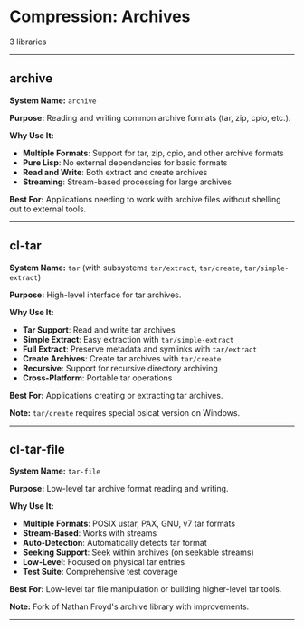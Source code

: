 # Compression: Archives

3 libraries

---

## archive

**System Name:** `archive`

**Purpose:** Reading and writing common archive formats (tar, zip, cpio, etc.).

**Why Use It:**
- **Multiple Formats**: Support for tar, zip, cpio, and other archive formats
- **Pure Lisp**: No external dependencies for basic formats
- **Read and Write**: Both extract and create archives
- **Streaming**: Stream-based processing for large archives

**Best For:** Applications needing to work with archive files without shelling out to external tools.

---


## cl-tar

**System Name:** `tar` (with subsystems `tar/extract`, `tar/create`, `tar/simple-extract`)

**Purpose:** High-level interface for tar archives.

**Why Use It:**
- **Tar Support**: Read and write tar archives
- **Simple Extract**: Easy extraction with `tar/simple-extract`
- **Full Extract**: Preserve metadata and symlinks with `tar/extract`
- **Create Archives**: Create tar archives with `tar/create`
- **Recursive**: Support for recursive directory archiving
- **Cross-Platform**: Portable tar operations

**Best For:** Applications creating or extracting tar archives.

**Note:** `tar/create` requires special osicat version on Windows.

---


## cl-tar-file

**System Name:** `tar-file`

**Purpose:** Low-level tar archive format reading and writing.

**Why Use It:**
- **Multiple Formats**: POSIX ustar, PAX, GNU, v7 tar formats
- **Stream-Based**: Works with streams
- **Auto-Detection**: Automatically detects tar format
- **Seeking Support**: Seek within archives (on seekable streams)
- **Low-Level**: Focused on physical tar entries
- **Test Suite**: Comprehensive test coverage

**Best For:** Low-level tar file manipulation or building higher-level tar tools.

**Note:** Fork of Nathan Froyd's archive library with improvements.

---


